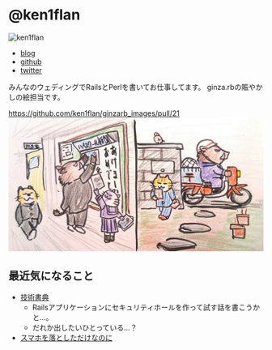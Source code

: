 # @ken1flan

![ken1flan](https://gravatar.com/avatar/6d5dbb7f4489227b5e85860f37bceb52?s=120)

- [blog](https://www.tumblr.com/blog/ken1flan)
- [github](https://github.com/ken1flan)
- [twitter](https://twitter.com/ken1flan)

みんなのウェディングでRailsとPerlを書いてお仕事してます。
ginza.rbの賑やかしの絵担当です。

https://github.com/ken1flan/ginzarb_images/pull/21
![pic](https://raw.githubusercontent.com/ken1flan/ginzarb_images/3e2939d011a89d9d123f1c4ddfbd7bd286d498f3/67th.jpg)

## 最近気になること
- [技術書典](https://techbookfest.org/)
  - Railsアプリケーションにセキュリティホールを作って試す話を書こうかと…。
  - だれか出したいひとっている…？
- [スマホを落としただけなのに](https://www.amazon.co.jp/dp/4800270669)
